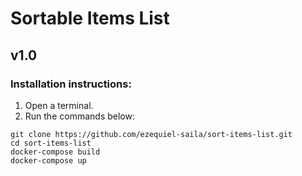 # Sortable Items List

## v1.0

### Installation instructions:

1. Open a terminal.
2. Run the commands below:

```
git clone https://github.com/ezequiel-saila/sort-items-list.git
cd sort-items-list
docker-compose build 
docker-compose up
```

